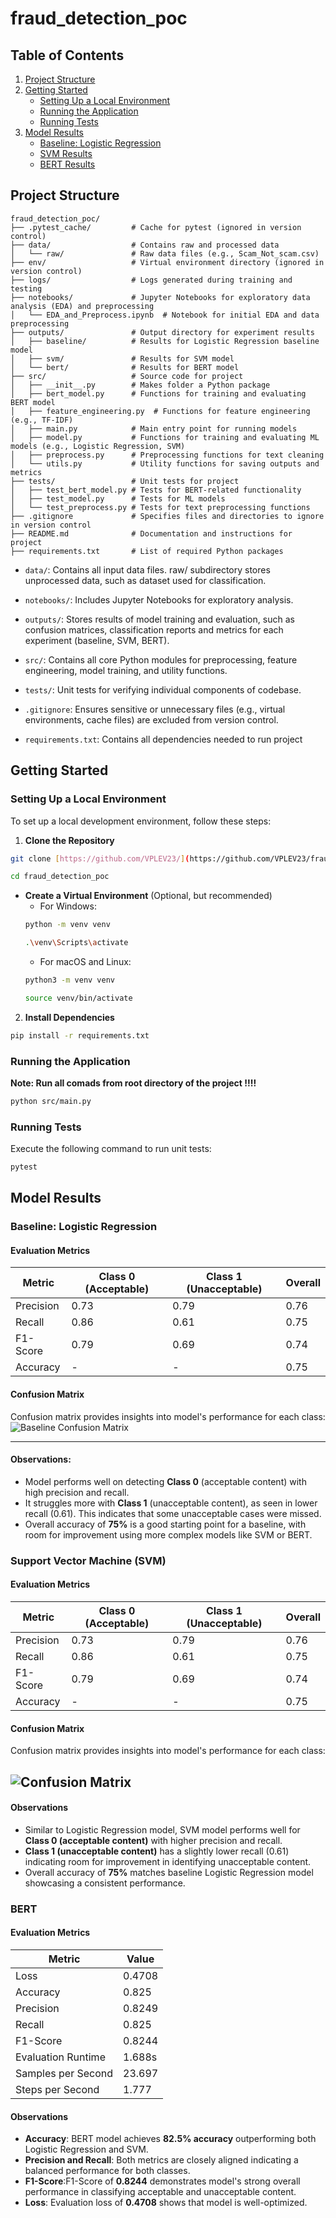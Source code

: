 # fraud_detection_poc

## Table of Contents

1. [Project Structure](#project-structure)  
2. [Getting Started](#getting-started)  
   - [Setting Up a Local Environment](#setting-up-a-local-environment)  
   - [Running the Application](#running-the-application)  
   - [Running Tests](#running-tests)  
3. [Model Results](#model-results)  
   - [Baseline: Logistic Regression](#baseline-logistic-regression)  
   - [SVM Results](#svm-results)  
   - [BERT Results](#bert-results)


## Project Structure

```
fraud_detection_poc/
├── .pytest_cache/         # Cache for pytest (ignored in version control)
├── data/                  # Contains raw and processed data
│   └── raw/               # Raw data files (e.g., Scam_Not_scam.csv)
├── env/                   # Virtual environment directory (ignored in version control)
├── logs/                  # Logs generated during training and testing
├── notebooks/             # Jupyter Notebooks for exploratory data analysis (EDA) and preprocessing
│   └── EDA_and_Preprocess.ipynb  # Notebook for initial EDA and data preprocessing
├── outputs/               # Output directory for experiment results
│   ├── baseline/          # Results for Logistic Regression baseline model
│   ├── svm/               # Results for SVM model
│   └── bert/              # Results for BERT model
├── src/                   # Source code for project
│   ├── __init__.py        # Makes folder a Python package
│   ├── bert_model.py      # Functions for training and evaluating BERT model
│   ├── feature_engineering.py  # Functions for feature engineering (e.g., TF-IDF)
│   ├── main.py            # Main entry point for running models
│   ├── model.py           # Functions for training and evaluating ML models (e.g., Logistic Regression, SVM)
│   ├── preprocess.py      # Preprocessing functions for text cleaning
│   └── utils.py           # Utility functions for saving outputs and metrics
├── tests/                 # Unit tests for project
│   ├── test_bert_model.py # Tests for BERT-related functionality
│   ├── test_model.py      # Tests for ML models
│   └── test_preprocess.py # Tests for text preprocessing functions
├── .gitignore             # Specifies files and directories to ignore in version control
├── README.md              # Documentation and instructions for  project
├── requirements.txt       # List of required Python packages
```

- `data/`: Contains all input data files. raw/ subdirectory stores unprocessed data, such as dataset used for classification.

- `notebooks/`: Includes Jupyter Notebooks for exploratory analysis.

- `outputs/`: Stores results of model training and evaluation, such as confusion matrices, classification reports and metrics for each experiment (baseline, SVM, BERT).

- `src/`: Contains all core Python modules for preprocessing, feature engineering, model training, and utility functions.

- `tests/`: Unit tests for verifying individual components of codebase.

- `.gitignore`: Ensures sensitive or unnecessary files (e.g., virtual environments, cache files) are excluded from version control.

- `requirements.txt`: Contains all dependencies needed to run project

## Getting Started

  

### Setting Up a Local Environment

To set up a local development environment, follow these steps:


1.  **Clone the Repository**

```bash
git clone [https://github.com/VPLEV23/](https://github.com/VPLEV23/fraud_detection_poc/)

cd fraud_detection_poc
```
-  **Create a Virtual Environment** (Optional, but recommended)
	- For Windows:
	```bash
	python -m venv venv 
	
	.\venv\Scripts\activate
	```
	- For macOS and Linux:
	```bash
	python3 -m venv venv
	
   source venv/bin/activate
	```
2. **Install Dependencies**
```bash 
pip install -r requirements.txt
```
### Running the Application

**Note: Run all comads from root directory of the project !!!!**

```bash 
python src/main.py
```

### Running Tests

Execute the following command to run unit tests:
```bash 
pytest
```

## Model Results

### Baseline: Logistic Regression

#### Evaluation Metrics

| Metric            | Class 0 (Acceptable) | Class 1 (Unacceptable) | Overall |
|--------------------|----------------------|-------------------------|---------|
| Precision          | 0.73                | 0.79                   | 0.76    |
| Recall             | 0.86                | 0.61                   | 0.75    |
| F1-Score           | 0.79                | 0.69                   | 0.74    |
| Accuracy           | -                   | -                      | 0.75    |


#### Confusion Matrix
Confusion matrix provides insights into model's performance for each class:
![Baseline Confusion Matrix](outputs/baseline/confusion_matrix.png)

---

#### Observations:

- Model performs well on detecting **Class 0** (acceptable content) with high precision and recall.
- It struggles more with **Class 1** (unacceptable content), as seen in lower recall (0.61). This indicates that some unacceptable cases were missed.
- Overall accuracy of **75%** is a good starting point for a baseline, with room for improvement using more complex models like SVM or BERT.

### Support Vector Machine (SVM)

#### Evaluation Metrics

| Metric            | Class 0 (Acceptable) | Class 1 (Unacceptable) | Overall |
|--------------------|----------------------|-------------------------|---------|
| Precision          | 0.73                | 0.79                   | 0.76    |
| Recall             | 0.86                | 0.61                   | 0.75    |
| F1-Score           | 0.79                | 0.69                   | 0.74    |
| Accuracy           | -                   | -                      | 0.75    |

#### Confusion Matrix
Confusion matrix provides insights into model's performance for each class:

![Confusion Matrix](outputs/svm/confusion_matrix.png)
---
#### Observations

- Similar to Logistic Regression model, SVM model performs well for **Class 0 (acceptable content)** with higher precision and recall.
- **Class 1 (unacceptable content)** has a slightly lower recall (0.61) indicating room for improvement in identifying unacceptable content.
- Overall accuracy of **75%** matches baseline Logistic Regression model showcasing a consistent performance.

### BERT

#### Evaluation Metrics

| Metric               | Value     |
|-----------------------|-----------|
| Loss                 | 0.4708    |
| Accuracy             | 0.825     |
| Precision            | 0.8249    |
| Recall               | 0.825     |
| F1-Score             | 0.8244    |
| Evaluation Runtime   | 1.688s    |
| Samples per Second   | 23.697    |
| Steps per Second     | 1.777     |

#### Observations

- **Accuracy**: BERT model achieves **82.5% accuracy** outperforming both Logistic Regression and SVM.
- **Precision and Recall**: Both metrics are closely aligned indicating a balanced performance for both classes.
- **F1-Score**:F1-Score of **0.8244** demonstrates model's strong overall performance in classifying acceptable and unacceptable content.
- **Loss**: Evaluation loss of **0.4708** shows that  model is well-optimized.

